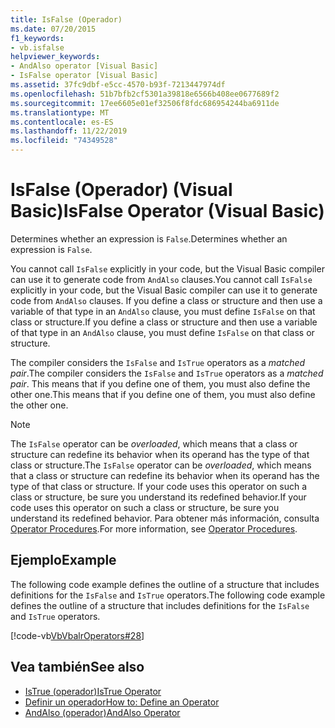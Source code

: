 ```yaml
---
title: IsFalse (Operador)
ms.date: 07/20/2015
f1_keywords:
- vb.isfalse
helpviewer_keywords:
- AndAlso operator [Visual Basic]
- IsFalse operator [Visual Basic]
ms.assetid: 37fc9dbf-e5cc-4570-b93f-7213447974df
ms.openlocfilehash: 51b7bfb2cf5301a39818e6566b408ee0677689f2
ms.sourcegitcommit: 17ee6605e01ef32506f8fdc686954244ba6911de
ms.translationtype: MT
ms.contentlocale: es-ES
ms.lasthandoff: 11/22/2019
ms.locfileid: "74349528"
---
```

# <a name="isfalse-operator-visual-basic"></a><span data-ttu-id="1fc5e-102">IsFalse (Operador) (Visual Basic)</span><span class="sxs-lookup"><span data-stu-id="1fc5e-102">IsFalse Operator (Visual Basic)</span></span>
<span data-ttu-id="1fc5e-103">Determines whether an expression is `False`.</span><span class="sxs-lookup"><span data-stu-id="1fc5e-103">Determines whether an expression is `False`.</span></span>  
  
 <span data-ttu-id="1fc5e-104">You cannot call `IsFalse` explicitly in your code, but the Visual Basic compiler can use it to generate code from `AndAlso` clauses.</span><span class="sxs-lookup"><span data-stu-id="1fc5e-104">You cannot call `IsFalse` explicitly in your code, but the Visual Basic compiler can use it to generate code from `AndAlso` clauses.</span></span> <span data-ttu-id="1fc5e-105">If you define a class or structure and then use a variable of that type in an `AndAlso` clause, you must define `IsFalse` on that class or structure.</span><span class="sxs-lookup"><span data-stu-id="1fc5e-105">If you define a class or structure and then use a variable of that type in an `AndAlso` clause, you must define `IsFalse` on that class or structure.</span></span>  
  
 <span data-ttu-id="1fc5e-106">The compiler considers the `IsFalse` and `IsTrue` operators as a *matched pair*.</span><span class="sxs-lookup"><span data-stu-id="1fc5e-106">The compiler considers the `IsFalse` and `IsTrue` operators as a *matched pair*.</span></span> <span data-ttu-id="1fc5e-107">This means that if you define one of them, you must also define the other one.</span><span class="sxs-lookup"><span data-stu-id="1fc5e-107">This means that if you define one of them, you must also define the other one.</span></span>  
  
> [!NOTE]
> <span data-ttu-id="1fc5e-108">The `IsFalse` operator can be *overloaded*, which means that a class or structure can redefine its behavior when its operand has the type of that class or structure.</span><span class="sxs-lookup"><span data-stu-id="1fc5e-108">The `IsFalse` operator can be *overloaded*, which means that a class or structure can redefine its behavior when its operand has the type of that class or structure.</span></span> <span data-ttu-id="1fc5e-109">If your code uses this operator on such a class or structure, be sure you understand its redefined behavior.</span><span class="sxs-lookup"><span data-stu-id="1fc5e-109">If your code uses this operator on such a class or structure, be sure you understand its redefined behavior.</span></span> <span data-ttu-id="1fc5e-110">Para obtener más información, consulta [Operator Procedures](../../../visual-basic/programming-guide/language-features/procedures/operator-procedures.md).</span><span class="sxs-lookup"><span data-stu-id="1fc5e-110">For more information, see [Operator Procedures](../../../visual-basic/programming-guide/language-features/procedures/operator-procedures.md).</span></span>  
  
## <a name="example"></a><span data-ttu-id="1fc5e-111">Ejemplo</span><span class="sxs-lookup"><span data-stu-id="1fc5e-111">Example</span></span>  
 <span data-ttu-id="1fc5e-112">The following code example defines the outline of a structure that includes definitions for the `IsFalse` and `IsTrue` operators.</span><span class="sxs-lookup"><span data-stu-id="1fc5e-112">The following code example defines the outline of a structure that includes definitions for the `IsFalse` and `IsTrue` operators.</span></span>  
  
 [!code-vb[VbVbalrOperators#28](~/samples/snippets/visualbasic/VS_Snippets_VBCSharp/VbVbalrOperators/VB/Class1.vb#28)]  
  
## <a name="see-also"></a><span data-ttu-id="1fc5e-113">Vea también</span><span class="sxs-lookup"><span data-stu-id="1fc5e-113">See also</span></span>

- [<span data-ttu-id="1fc5e-114">IsTrue (operador)</span><span class="sxs-lookup"><span data-stu-id="1fc5e-114">IsTrue Operator</span></span>](../../../visual-basic/language-reference/operators/istrue-operator.md)
- [<span data-ttu-id="1fc5e-115">Definir un operador</span><span class="sxs-lookup"><span data-stu-id="1fc5e-115">How to: Define an Operator</span></span>](../../../visual-basic/programming-guide/language-features/procedures/how-to-define-an-operator.md)
- [<span data-ttu-id="1fc5e-116">AndAlso (operador)</span><span class="sxs-lookup"><span data-stu-id="1fc5e-116">AndAlso Operator</span></span>](../../../visual-basic/language-reference/operators/andalso-operator.md)
